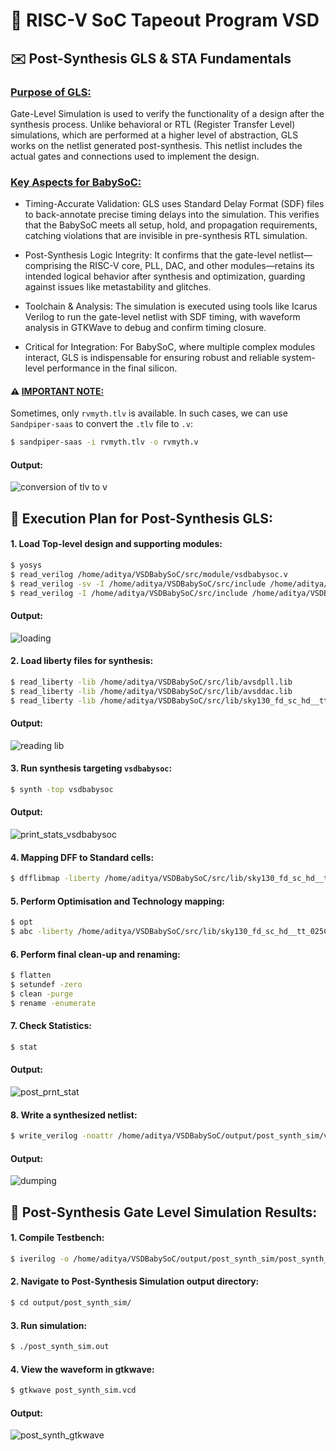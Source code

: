# 🧮 RISC-V SoC Tapeout Program VSD
## ✉️ Post-Synthesis GLS & STA Fundamentals
### <ins>Purpose of GLS:</ins>
Gate-Level Simulation is used to verify the functionality of a design after the synthesis process. Unlike behavioral or RTL (Register Transfer Level) simulations, which are performed at a higher level of abstraction, GLS works on the netlist generated post-synthesis. This netlist includes the actual gates and connections used to implement the design.

### <ins>Key Aspects for BabySoC:</ins>

- Timing-Accurate Validation: GLS uses Standard Delay Format (SDF) files to back-annotate precise timing delays into the simulation. This verifies that the BabySoC meets all setup, hold, and propagation requirements, catching violations that are invisible in pre-synthesis RTL simulation.

- Post-Synthesis Logic Integrity: It confirms that the gate-level netlist—comprising the RISC-V core, PLL, DAC, and other modules—retains its intended logical behavior after synthesis and optimization, guarding against issues like metastability and glitches.

- Toolchain & Analysis: The simulation is executed using tools like Icarus Verilog to run the gate-level netlist with SDF timing, with waveform analysis in GTKWave to debug and confirm timing closure.

- Critical for Integration: For BabySoC, where multiple complex modules interact, GLS is indispensable for ensuring robust and reliable system-level performance in the final silicon.




#### ⚠️ <ins>IMPORTANT NOTE:</ins>
Sometimes, only `rvmyth.tlv` is available. In such cases, we can use `Sandpiper-saas` to convert the `.tlv` file to `.v`:

``` bash
$ sandpiper-saas -i rvmyth.tlv -o rvmyth.v
```

#### Output:

![conversion of tlv to v](https://github.com/user-attachments/assets/0410bdb6-4c2f-45f0-994e-39d452c047e0)



## 🔬 Execution Plan for Post-Synthesis GLS:
#### 1. Load Top-level design and supporting modules:
``` bash
$ yosys
$ read_verilog /home/aditya/VSDBabySoC/src/module/vsdbabysoc.v
$ read_verilog -sv -I /home/aditya/VSDBabySoC/src/include /home/aditya/VSDBabySoC/src/module/rvmyth.v
$ read_verilog -I /home/aditya/VSDBabySoC/src/include /home/aditya/VSDBabySoC/src/module/clk_gate.v
```

#### Output:

![loading](https://github.com/user-attachments/assets/c619e0f6-ab29-448e-9521-0ad7e39d9a89)

#### 2. Load liberty files for synthesis:
``` bash
$ read_liberty -lib /home/aditya/VSDBabySoC/src/lib/avsdpll.lib
$ read_liberty -lib /home/aditya/VSDBabySoC/src/lib/avsddac.lib
$ read_liberty -lib /home/aditya/VSDBabySoC/src/lib/sky130_fd_sc_hd__tt_025C_1v80.lib
```

#### Output:

![reading lib ](https://github.com/user-attachments/assets/808b9aaf-a6f7-4072-a903-905856b63fa1)


#### 3. Run synthesis targeting `vsdbabysoc`:
``` bash
$ synth -top vsdbabysoc
```

#### Output:

![print_stats_vsdbabysoc](https://github.com/user-attachments/assets/95f8dea6-60d1-48b4-9cf3-1d5a9f9b7ff8)


#### 4. Mapping DFF to Standard cells:
``` bash
$ dfflibmap -liberty /home/aditya/VSDBabySoC/src/lib/sky130_fd_sc_hd__tt_025C_1v80.lib
```

#### 5. Perform Optimisation and Technology mapping:
``` bash
$ opt
$ abc -liberty /home/aditya/VSDBabySoC/src/lib/sky130_fd_sc_hd__tt_025C_1v80.lib -script +strash;scorr;ifraig;retime;{D};strash;dch,-f;map,-M,1,{D}
```
#### 6. Perform final clean-up and renaming:
``` bash
$ flatten
$ setundef -zero
$ clean -purge
$ rename -enumerate
```

#### 7. Check Statistics:
``` bash
$ stat
```

#### Output:

![post_prnt_stat](https://github.com/user-attachments/assets/4e854965-973e-4c56-a1d6-051f5ab63e67)

#### 8. Write a synthesized netlist:
``` bash
$ write_verilog -noattr /home/aditya/VSDBabySoC/output/post_synth_sim/vsdbabysoc.synth.v
```

#### Output:

![dumping](https://github.com/user-attachments/assets/19d9c3ae-3d9e-4edc-be53-d7918ee98f2e)


## 🌊 Post-Synthesis Gate Level Simulation Results:
#### 1. Compile Testbench:
``` bash
$ iverilog -o /home/aditya/VSDBabySoC/output/post_synth_sim/post_synth_sim.out -DPOST_SYNTH_SIM -DFUNCTIONAL -DUNIT_DELAY=#1 -I /home/aditya/VSDBabySoC/src/include -I /home/aditya/VSDBabySoC/src/module /home/aditya/VSDBabySoC/src/module/testbench.v
```

#### 2. Navigate to Post-Synthesis Simulation output directory:
``` bash
$ cd output/post_synth_sim/
```

#### 3. Run simulation:
``` bash
$ ./post_synth_sim.out
```

#### 4. View the waveform in gtkwave:
``` bash
$ gtkwave post_synth_sim.vcd
```

#### Output:

![post_synth_gtkwave](https://github.com/user-attachments/assets/565a0fba-5968-4299-b9b0-6f2100d2da58)

